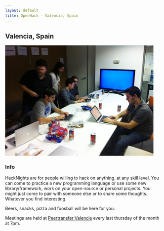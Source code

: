 ```yaml
---
layout: default
title: OpenHack - Valencia, Spain
---
```


## Valencia, Spain

![Photo of your meetup or city!](/valencia/hacknight-nov.jpg)

### Info

HackNights are for people willing to hack on anything, at any skill level. You can come to practice a new programming language or use some new library/framework, work on your open-source or personal projects. You might just come to pair with someone else or to share some thoughts. Whatever you find interesting.

Beers, snacks, pizza and foosball will be here for you.

Meetings are held at [Peertransfer Valencia](http://goo.gl/maps/XkGHD) every last thursday of the month at 7pm.
